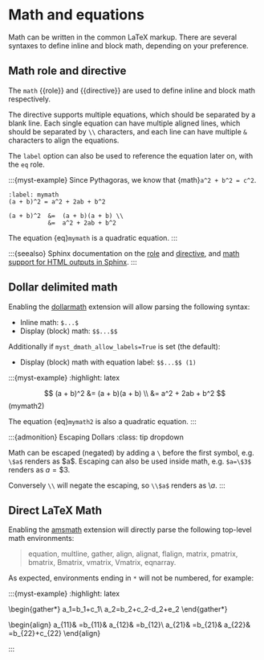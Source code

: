 # Math and equations

Math can be written in the common LaTeX markup.
There are several syntaxes to define inline and block math,
depending on your preference.

## Math role and directive

The `math` {{role}} and {{directive}} are used to define inline and block math respectively.

The directive supports multiple equations, which should be separated by a blank line.
Each single equation can have multiple aligned lines, which should be separated by `\\` characters, and each line can have multiple `&` characters to align the equations.

The `label` option can also be used to reference the equation later on, with the `eq` role.


:::{myst-example}
Since Pythagoras, we know that {math}`a^2 + b^2 = c^2`.

```{math}
:label: mymath
(a + b)^2 = a^2 + 2ab + b^2

(a + b)^2  &=  (a + b)(a + b) \\
           &=  a^2 + 2ab + b^2
```

The equation {eq}`mymath` is a quadratic equation.
:::


:::{seealso}
Sphinx documentation on the [role](inv:sphinx:rst:role#math) and [directive](inv:sphinx:rst:directive#math),
and [math support for HTML outputs in Sphinx](inv:sphinx#math-support).
:::

## Dollar delimited math

Enabling the [dollarmath](#syntax/math/dollar) extension will allow parsing the following syntax:

- Inline math: `$...$`
- Display (block) math: `$$...$$`

Additionally if `myst_dmath_allow_labels=True` is set (the default):

- Display (block) math with equation label: `$$...$$ (1)`


:::{myst-example}
:highlight: latex

$$
(a + b)^2  &=  (a + b)(a + b) \\
           &=  a^2 + 2ab + b^2
$$ (mymath2)

The equation {eq}`mymath2` is also a quadratic equation.
:::


:::{admonition} Escaping Dollars
:class: tip dropdown

Math can be escaped (negated) by adding a `\` before the first symbol, e.g. `\$a$` renders as \$a\$.
Escaping can also be used inside math, e.g. `$a=\$3$` renders as $a=\$3$.

Conversely `\\` will negate the escaping, so `\\$a$` renders as \\$a$.
:::

## Direct LaTeX Math

Enabling the [amsmath](#syntax/amsmath) extension will directly parse the following top-level math environments:

> equation, multline, gather, align, alignat, flalign, matrix, pmatrix, bmatrix, Bmatrix, vmatrix, Vmatrix, eqnarray.

As expected, environments ending in `*` will not be numbered, for example:

:::{myst-example}
:highlight: latex

\begin{gather*}
a_1=b_1+c_1\\
a_2=b_2+c_2-d_2+e_2
\end{gather*}

\begin{align}
a_{11}& =b_{11}&
  a_{12}& =b_{12}\\
a_{21}& =b_{21}&
  a_{22}& =b_{22}+c_{22}
\end{align}

:::
